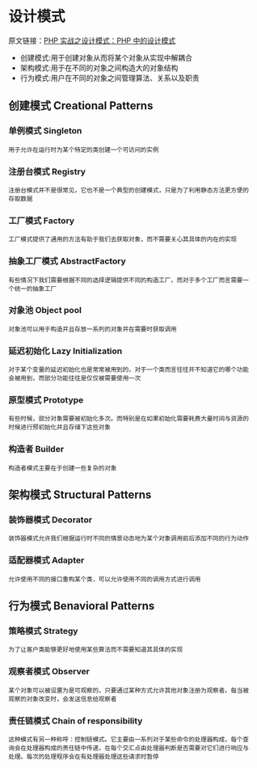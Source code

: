 # 设计模式
原文链接：[PHP 实战之设计模式：PHP 中的设计模式](https://segmentfault.com/a/1190000003817321#articleHeader9)
+ 创建模式:用于创建对象从而将某个对象从实现中解耦合
+ 架构模式:用于在不同的对象之间构造大的对象结构
+ 行为模式:用户在不同的对象之间管理算法、关系以及职责
## 创建模式 Creational Patterns
### 单例模式 Singleton
    用于允许在运行时为某个特定的类创建一个可访问的实例
### 注册台模式 Registry
    注册台模式并不是很常见，它也不是一个典型的创建模式，只是为了利用静态方法更方便的
    存取数据
### 工厂模式 Factory
    工厂模式提供了通用的方法有助于我们去获取对象，而不需要关心其具体的内在的实现
### 抽象工厂模式 AbstractFactory
    有些情况下我们需要根据不同的选择逻辑提供不同的构造工厂，而对于多个工厂而言需要一
    个统一的抽象工厂
### 对象池 Object pool
    对象池可以用于构造并且存放一系列的对象并在需要时获取调用
### 延迟初始化 Lazy Initialization
    对于某个变量的延迟初始化也是常常被用到的，对于一个类而言往往并不知道它的哪个功能
    会被用到，而部分功能往往是仅仅被需要使用一次
### 原型模式 Prototype
    有些时候，部分对象需要被初始化多次。而特别是在如果初始化需要耗费大量时间与资源的
    时候进行预初始化并且存储下这些对象
### 构造者 Builder
    构造者模式主要在于创建一些复杂的对象
## 架构模式 Structural Patterns
### 装饰器模式 Decorator
    装饰器模式允许我们根据运行时不同的情景动态地为某个对象调用前后添加不同的行为动作
### 适配器模式 Adapter
    允许使用不同的接口重构某个类，可以允许使用不同的调用方式进行调用
## 行为模式 Benavioral Patterns
### 策略模式 Strategy
    为了让客户类能够更好地使用某些算法而不需要知道其具体的实现
### 观察者模式 Observer
    某个对象可以被设置为是可观察的，只要通过某种方式允许其他对象注册为观察者。每当被
    观察的对象改变时，会发送信息给观察者
### 责任链模式 Chain of responsibility
    这种模式有另一种称呼：控制链模式。它主要由一系列对于某些命令的处理器构成，每个查
    询会在处理器构成的责任链中传递，在每个交汇点由处理器判断是否需要对它们进行响应与
    处理。每次的处理程序会在有处理器处理这些请求时暂停
    